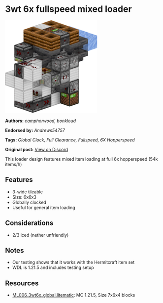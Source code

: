 # 3wt 6x fullspeed mixed loader
<img alt="3wt6x_global_render.png" src="images/3wt6x_global_render.png?raw=1" height="300px">

**Authors:** *camphorwood, bonkloud*

**Endorsed by:** *Andrews54757*

**Tags:** *Global Clock, Full Clearance, Fullspeed, 6X Hopperspeed*

**Original post:** [View on Discord](https://discord.com/channels/1375556143186837695/1394718456934563972)

This loader design features mixed item loading at full 6x hopperspeed (54k items/h)
## Features
- 3-wide tileable
- Size: 6x6x3
- Globally clocked
- Useful for general item loading
## Considerations
- 2/3 iced (nether unfriendly)
## Notes
- Our testing shows that it works with the Hermitcraft item set
- WDL is 1.21.5 and includes testing setup

## Resources
- [ML006_3wt6x_global.litematic](attachments/ML006_3wt6x_global.litematic): MC 1.21.5, Size 7x6x4 blocks
